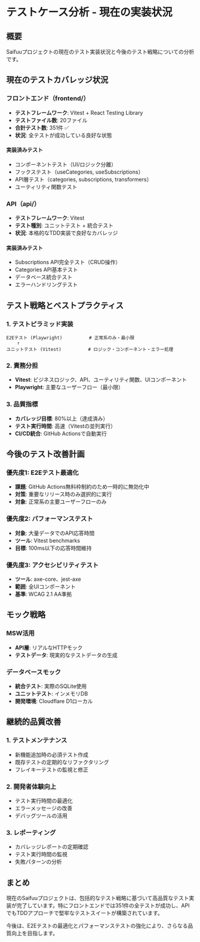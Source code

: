 # テストケース分析 - 現在の実装状況

## 概要

Saifuuプロジェクトの現在のテスト実装状況と今後のテスト戦略についての分析です。

## 現在のテストカバレッジ状況

### フロントエンド（frontend/）
- **テストフレームワーク**: Vitest + React Testing Library
- **テストファイル数**: 20ファイル
- **合計テスト数**: 351件 ✅
- **状況**: 全テストが成功している良好な状態

#### 実装済みテスト
- コンポーネントテスト（UI/ロジック分離）
- フックステスト（useCategories, useSubscriptions）
- API層テスト（categories, subscriptions, transformers）
- ユーティリティ関数テスト

### API（api/）
- **テストフレームワーク**: Vitest
- **テスト種別**: ユニットテスト + 統合テスト
- **状況**: 本格的なTDD実装で良好なカバレッジ

#### 実装済みテスト
- Subscriptions API完全テスト（CRUD操作）
- Categories API基本テスト
- データベース統合テスト
- エラーハンドリングテスト

## テスト戦略とベストプラクティス

### 1. テストピラミッド実装
```
E2Eテスト (Playwright)          # 正常系のみ・最小限
    ↑
ユニットテスト (Vitest)          # ロジック・コンポーネント・エラー処理
```

### 2. 責務分担
- **Vitest**: ビジネスロジック、API、ユーティリティ関数、UIコンポーネント
- **Playwright**: 主要なユーザーフロー（最小限）

### 3. 品質指標
- **カバレッジ目標**: 80%以上（達成済み）
- **テスト実行時間**: 高速（Vitestの並列実行）
- **CI/CD統合**: GitHub Actionsで自動実行

## 今後のテスト改善計画

### 優先度1: E2Eテスト最適化
- **課題**: GitHub Actions無料枠制約のため一時的に無効化中
- **対策**: 重要なリリース時のみ選択的に実行
- **対象**: 正常系の主要ユーザーフローのみ

### 優先度2: パフォーマンステスト
- **対象**: 大量データでのAPI応答時間
- **ツール**: Vitest benchmarks
- **目標**: 100ms以下の応答時間維持

### 優先度3: アクセシビリティテスト
- **ツール**: axe-core、jest-axe
- **範囲**: 全UIコンポーネント
- **基準**: WCAG 2.1 AA準拠

## モック戦略

### MSW活用
- **API層**: リアルなHTTPモック
- **テストデータ**: 現実的なテストデータの生成

### データベースモック
- **統合テスト**: 実際のSQLite使用
- **ユニットテスト**: インメモリDB
- **開発環境**: Cloudflare D1ローカル

## 継続的品質改善

### 1. テストメンテナンス
- 新機能追加時の必須テスト作成
- 既存テストの定期的なリファクタリング
- フレイキーテストの監視と修正

### 2. 開発者体験向上
- テスト実行時間の最適化
- エラーメッセージの改善
- デバッグツールの活用

### 3. レポーティング
- カバレッジレポートの定期確認
- テスト実行時間の監視
- 失敗パターンの分析

## まとめ

現在のSaifuuプロジェクトは、包括的なテスト戦略に基づいて高品質なテスト実装が完了しています。特にフロントエンドでは351件の全テストが成功し、APIでもTDDアプローチで堅牢なテストスイートが構築されています。

今後は、E2Eテストの最適化とパフォーマンステストの強化により、さらなる品質向上を目指します。